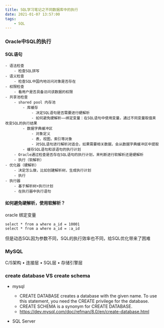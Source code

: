 ```yaml
---
title: SQL学习笔记之不同数据库中的执行
date: 2021-01-07 13:57:00
tags:
    - SQL
---
```

### Oracle中SQL的执行

#### SQL语句
	- 语法检查
		- 检查SQL拼写
	- 语义检查
		- 检查SQL中国内地访问对象是否存在
	- 权限检查
		- 看用户是否具备访问该数据的权限
	- 共享池检查
		- shared pool 内存池
			- 库缓存
				- 决定SQL语句是否需要进行硬解析
				- 如何避免硬解析——绑定变量：在SQL语句中使用变量，通过不同变量取值来改变SQL的执行结果
			- 数据字典缓冲区
				- 对象定义
				- 表，视图，索引等对象
				- 对SQL语句进行解析对适合，如果需要相关数据，会从数据字典缓冲区中提取
			- 缓存SQL语句和该语句的执行计划
		- Oracle通过检查是否存在SQL语句的执行计划，来判断进行软解析还是硬解析
		- 执行（软解析）
	- 优化器（硬解析）
		- 决定怎么做，比如创建解析树，生成执行计划
		- 执行
	- 执行器
		- 基于解析树+执行计划
		- 在执行器中执行语句


#### 如何避免硬解析，使用软解析？
oracle 绑定变量
```
select * from a where a_id = 10001
select * from a where a_id = :a_id
```
但是动态SQL因为参数不同，SQL的执行效率也不同，给SQL优化带来了困难

### MySQL
C/S架构
• 连接层
• SQL层
• 存储引擎层
### create database VS create schema
- mysql
    - CREATE DATABASE creates a database with the given name. To use this statement, you need the CREATE privilege for the database. 
    - CREATE SCHEMA is a synonym for CREATE DATABASE.
    -  https://dev.mysql.com/doc/refman/8.0/en/create-database.html

- SQL Server